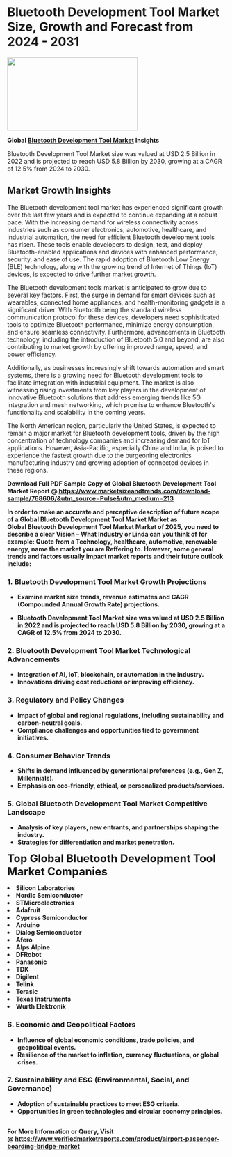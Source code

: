 <H1>Bluetooth Development Tool Market Size, Growth and Forecast from 2024 - 2031</H1><img class="aligncenter size-medium wp-image-584254" src="https://thirdeyenews.in/wp-content/uploads/2024/09/Global-Market-Research-300x168.jpeg" alt="" width="300" height="168" /><p><strong>Global&nbsp;<a href="https://www.marketsizeandtrends.com/download-sample/768606/&amp;utm_source=Pulse&amp;utm_medium=213">Bluetooth Development Tool Market</a> Insights</strong></p><p>Bluetooth Development Tool Market size was valued at USD 2.5 Billion in 2022 and is projected to reach USD 5.8 Billion by 2030, growing at a CAGR of 12.5% from 2024 to 2030.</p><p><h2>Market Growth Insights</h2> <p>The Bluetooth development tool market has experienced significant growth over the last few years and is expected to continue expanding at a robust pace. With the increasing demand for wireless connectivity across industries such as consumer electronics, automotive, healthcare, and industrial automation, the need for efficient Bluetooth development tools has risen. These tools enable developers to design, test, and deploy Bluetooth-enabled applications and devices with enhanced performance, security, and ease of use. The rapid adoption of Bluetooth Low Energy (BLE) technology, along with the growing trend of Internet of Things (IoT) devices, is expected to drive further market growth.</p> <p><strong></strong></p> <p>The Bluetooth development tools market is anticipated to grow due to several key factors. First, the surge in demand for smart devices such as wearables, connected home appliances, and health-monitoring gadgets is a significant driver. With Bluetooth being the standard wireless communication protocol for these devices, developers need sophisticated tools to optimize Bluetooth performance, minimize energy consumption, and ensure seamless connectivity. Furthermore, advancements in Bluetooth technology, including the introduction of Bluetooth 5.0 and beyond, are also contributing to market growth by offering improved range, speed, and power efficiency.</p> <p>Additionally, as businesses increasingly shift towards automation and smart systems, there is a growing need for Bluetooth development tools to facilitate integration with industrial equipment. The market is also witnessing rising investments from key players in the development of innovative Bluetooth solutions that address emerging trends like 5G integration and mesh networking, which promise to enhance Bluetooth's functionality and scalability in the coming years.</p> <p>The North American region, particularly the United States, is expected to remain a major market for Bluetooth development tools, driven by the high concentration of technology companies and increasing demand for IoT applications. However, Asia-Pacific, especially China and India, is poised to experience the fastest growth due to the burgeoning electronics manufacturing industry and growing adoption of connected devices in these regions.</p> <p><strong></p><p><span class=""><strong>Download Full PDF Sample Copy of Global Bluetooth Development Tool Market Report</strong> @ <a href="https://www.marketsizeandtrends.com/download-sample/768606/&amp;utm_source=Pulse&amp;utm_medium=213" target="_blank">https://www.marketsizeandtrends.com/download-sample/768606/&amp;utm_source=Pulse&amp;utm_medium=213</a></span></p><p>In order to make an accurate and perceptive description of future scope of a Global&nbsp;Bluetooth Development Tool Market Market as Global&nbsp;Bluetooth Development Tool Market Market of 2025, you need to describe a clear Vision &ndash; What Industry or Linda can you think of for example: Quote from a Technology, healthcare, automotive, renewable energy, name the market you are Reffering to. However, some general trends and factors usually impact market reports and their future outlook include:</p><h3>1.&nbsp;<strong>Bluetooth Development Tool Market Growth Projections</strong></h3><ul><li>Examine market size trends, revenue estimates and CAGR (Compounded Annual Growth Rate) projections.</li><li><p>Bluetooth Development Tool Market size was valued at USD 2.5 Billion in 2022 and is projected to reach USD 5.8 Billion by 2030, growing at a CAGR of 12.5% from 2024 to 2030.</p></li></ul><h3>2.&nbsp;<strong>Bluetooth Development Tool Market Technological Advancements</strong></h3><ul><li>Integration of AI, IoT, blockchain, or automation in the industry.</li><li>Innovations driving cost reductions or improving efficiency.</li></ul><h3>3.&nbsp;<strong>Regulatory and Policy Changes</strong></h3><ul><li>Impact of global and regional regulations, including sustainability and carbon-neutral goals.</li><li>Compliance challenges and opportunities tied to government initiatives.</li></ul><h3>4.&nbsp;<strong>Consumer Behavior Trends</strong></h3><ul><li>Shifts in demand influenced by generational preferences (e.g., Gen Z, Millennials).</li><li>Emphasis on eco-friendly, ethical, or personalized products/services.</li></ul><h3>5.&nbsp;<strong>Global Bluetooth Development Tool Market Competitive Landscape</strong></h3><ul><li>Analysis of key players, new entrants, and partnerships shaping the industry.</li><li>Strategies for differentiation and market penetration.</li></ul><p data-pm-slice="1 1 []"><span style="color: inherit; font-family: inherit; font-size: 25px;">Top Global Bluetooth Development Tool Market Companies</span></p><div class="" data-test-id=""><p><li>Silicon Laboratories</li><li> Nordic Semiconductor</li><li> STMicroelectronics</li><li> Adafruit</li><li> Cypress Semiconductor</li><li> Arduino</li><li> Dialog Semiconductor</li><li> Afero</li><li> Alps Alpine</li><li> DFRobot</li><li> Panasonic</li><li> TDK</li><li> Digilent</li><li> Telink</li><li> Terasic</li><li> Texas Instruments</li><li> Wurth Elektronik</li></p></div><h3>6.&nbsp;<strong>Economic and Geopolitical Factors</strong></h3><ul><li>Influence of global economic conditions, trade policies, and geopolitical events.</li><li>Resilience of the market to inflation, currency fluctuations, or global crises.</li></ul><h3>7.&nbsp;<strong>Sustainability and ESG (Environmental, Social, and Governance)</strong></h3><ul><li>Adoption of sustainable practices to meet ESG criteria.</li><li>Opportunities in green technologies and circular economy principles.</li></ul><h2><strong style="font-size: 14px;">For More Information or Query, Visit @&nbsp;</strong><a style="background-color: #ffffff; font-size: 14px;" href="https://www.marketsizeandtrends.com/report/bluetooth-development-tool-market/" target="_blank">https://www.verifiedmarketreports.com/product/airport-passenger-boarding-bridge-market</a></h2>
